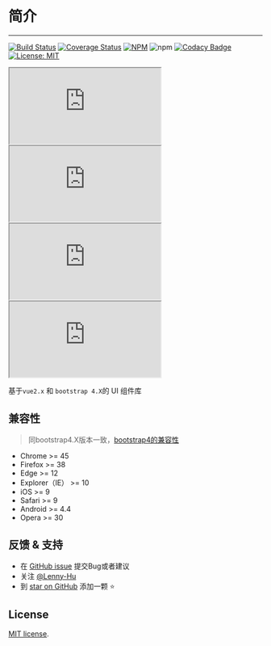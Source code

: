 <!--
 * @Description: In User Settings Edit
 * @Author: your name
 * @Date: 2019-10-15 11:17:36
 * @LastEditTime: 2019-10-18 17:30:11
 * @LastEditors: Please set LastEditors
 -->
# 简介
---

[![Build Status](https://travis-ci.org/Lenny-Hu/vue-bs4-components.svg?branch=master)](https://travis-ci.org/Lenny-Hu/vue-bs4-components)
[![Coverage Status](https://coveralls.io/repos/github/Lenny-Hu/vue-bs4-components/badge.svg)](https://coveralls.io/github/Lenny-Hu/vue-bs4-components)
[![NPM](https://img.shields.io/npm/v/vue-bs4-components.svg?style=flat-square)](https://www.npmjs.com/package/vue-bs4-components)
![npm](https://img.shields.io/npm/dm/vue-bs4-components)
[![Codacy Badge](https://api.codacy.com/project/badge/Grade/1bc00b59024a492da551c538f1c17e99)](https://www.codacy.com/manual/Lenny-Hu/vue-bs4-components?utm_source=github.com&amp;utm_medium=referral&amp;utm_content=Lenny-Hu/vue-bs4-components&amp;utm_campaign=Badge_Grade)
[![License: MIT](https://img.shields.io/badge/License-MIT-yellow.svg?style=flat-square)](https://github.com/Lenny-Hu/vue-bs4-components/blob/master/LICENSE)

<iframe src="https://ghbtns.com/github-btn.html?user=lenny-hu&repo=vue-bs4-components&type=star&count=true" class="btn-github"></iframe>

<iframe src="https://ghbtns.com/github-btn.html?user=lenny-hu&repo=vue-bs4-components&type=watch&count=true&v=2" class="btn-github"></iframe>

<iframe src="https://ghbtns.com/github-btn.html?user=lenny-hu&repo=vue-bs4-components&type=fork&count=true" class="btn-github"></iframe>

<iframe src="https://ghbtns.com/github-btn.html?user=lenny-hu&type=follow&count=true" class="btn-github"></iframe>

基于`vue2.x` 和 `bootstrap 4.X`的 UI 组件库

<!-- ## 特性
* 非侵入式：不修改 `bootstrap` 样式
* 同 `bootstrap` 官网基本一致的选项
* 模块化使用：支持 `es6 import` 和 浏览器内直接引用
* 高覆盖率的单元测试 -->

## 兼容性

> 同bootstrap4.X版本一致，[bootstrap4的兼容性](https://getbootstrap.com/docs/4.3/getting-started/browsers-devices/)

* Chrome >= 45
* Firefox >= 38
* Edge >= 12
* Explorer（IE） >= 10
* iOS >= 9
* Safari >= 9
* Android >= 4.4
* Opera >= 30

## 反馈 & 支持

* 在 [GitHub issue](https://github.com/Lenny-Hu/vue-bs4-components/issues) 提交Bug或者建议
* 关注 [@Lenny-Hu](https://github.com/Lenny-Hu)
* 到 [star on GitHub](https://github.com/Lenny-Hu/vue-bs4-components) 添加一颗 ⭐

## License

[MIT license](https://github.com/Lenny-Hu/vue-bs4-components/blob/master/LICENSE).
